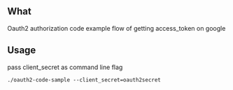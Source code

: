 ## What
Oauth2 authorization code example flow of getting access_token on google
## Usage
pass client_secret as command line flag
```
./oauth2-code-sample --client_secret=oauth2secret
```